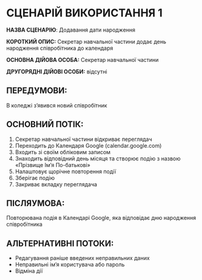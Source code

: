 # СЦЕНАРІЙ ВИКОРИСТАННЯ 1

**НАЗВА СЦЕНАРІЮ**:	Додавання дати народження

**КОРОТКИЙ ОПИС:** Секретар навчальної частини додає день народження співробітника до календаря

**ОСНОВНА ДІЙОВА ОСОБА:** Секретар навчальної частини

**ДРУГОРЯДНІ ДІЙОВІ ОСОБИ:** відсутні

## ПЕРЕДУМОВИ:

В коледжі з’явився новий співробітник

## ОСНОВНИЙ ПОТІК:
1.	Секретар навчальної частини відкриває переглядач
2.	Переходить до Календаря Google (calendar.google.com)
3.	Входить зі своїм обліковим записом
4.	Знаходить відповідний день місяця та створює подію з назвою 
«Прізвище Ім’я По-батькові»
5.	Налаштовує щорічне повторення події
6.	Зберігає подію
7.	Закриває вкладку переглядача

## ПІСЛЯУМОВА:

Повторювана подія в Календарі Google, яка відповідає дню народження співробітника

## АЛЬТЕРНАТИВНІ ПОТОКИ:

* Редагування раніше введених неправильних даних
* Неправильні ім’я користувача або пароль
* Відміна дії

